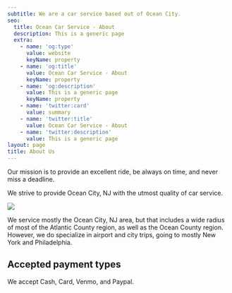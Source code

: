```yaml
---
subtitle: We are a car service based out of Ocean City.
seo:
  title: Ocean Car Service - About
  description: This is a generic page
  extra:
    - name: 'og:type'
      value: website
      keyName: property
    - name: 'og:title'
      value: Ocean Car Service - About
      keyName: property
    - name: 'og:description'
      value: This is a generic page
      keyName: property
    - name: 'twitter:card'
      value: summary
    - name: 'twitter:title'
      value: Ocean Car Service - About
    - name: 'twitter:description'
      value: This is a generic page
layout: page
title: About Us
---
```

Our mission is to provide an excellent ride, be always on time, and never miss a deadline.

We strive to provide Ocean City, NJ with the utmost quality of car service.

![](/\_static/app-assets/OCEAN.png)

 We service mostly the Ocean City, NJ area, but that includes a wide radius of most of the Atlantic County region, as well as the Ocean County region. However, we do specialize in airport and city trips, going to mostly New York and Philadelphia.

## Accepted payment types

We accept Cash, Card, Venmo, and Paypal.
